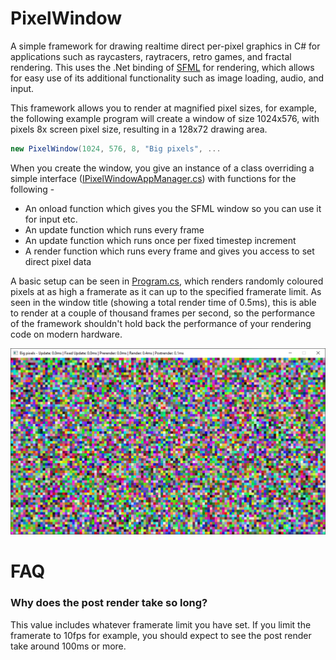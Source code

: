 # PixelWindow
A simple framework for drawing realtime direct per-pixel graphics in C# for applications such as raycasters, raytracers, retro games, and fractal rendering. This uses the .Net binding of [SFML](https://www.sfml-dev.org/) for rendering, which allows for easy use of its additional functionality such as image loading, audio, and input.

This framework allows you to render at magnified pixel sizes, for example, the following example program will create a window of size 1024x576, with pixels 8x screen pixel size, resulting in a 128x72 drawing area.
```c#
new PixelWindow(1024, 576, 8, "Big pixels", ...
```

When you create the window, you give an instance of a class overriding a simple interface ([IPixelWindowAppManager.cs](src/PixelWindowSystem/IPixelWindowAppManager.cs)) with functions for the following -
* An onload function which gives you the SFML window so you can use it for input etc.
* An update function which runs every frame
* An update function which runs once per fixed timestep increment
* A render function which runs every frame and gives you access to set direct pixel data

A basic setup can be seen in [Program.cs](src/App/Program.cs), which renders randomly coloured pixels at as high a framerate as it can up to the specified framerate limit. As seen in the window title (showing a total render time of 0.5ms), this is able to render at a couple of thousand frames per second, so the performance of the framework shouldn't hold back the performance of your rendering code on modern hardware.

![screenshot](doc/screenshot.png)

# FAQ
### Why does the post render take so long?
This value includes whatever framerate limit you have set. If you limit the framerate to 10fps for example, you should expect to see the post render take around 100ms or more.
